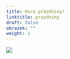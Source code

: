 ```yaml
---
title: Hurá prázdniny!
linktitle: prazdniny
draft: false
obrazek: ""
weight: 1
---
```

![](/assets/media/baner_leto.jpg)